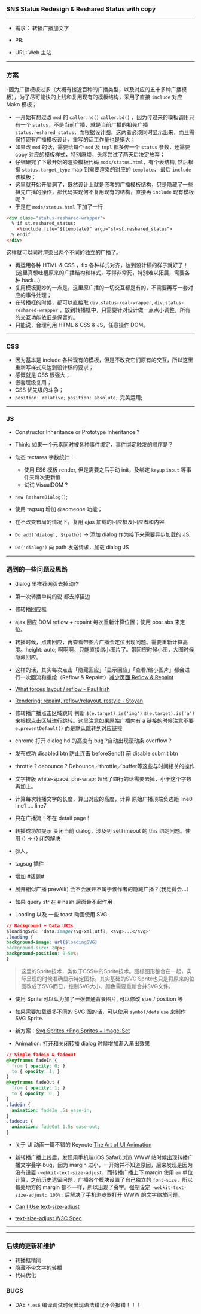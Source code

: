 ### SNS Status Redesign & Reshared Status with copy

---

- 需求：
  转播广播加文字
- PR:

- URL:
  Web 主站

---

### 方案
-因为广播模板过多（大概有接近百种的广播类型，以及对应的五十多种广播模板），为了尽可能快的上线和复用现有的模板结构，采用了直接 `include` 对应 Mako 模板；
- 一开始有想过改 `mod` 的 `caller.hd()` `caller.bd()` ，因为传过来的模板调用只有一个 `status`，不是当前广播，就是当前广播的祖先广播 `status.reshared_status`，而根据设计图，这两者必须同时显示出来，而且需保持现有广播模板设计，重写的话工作量也是挺大；
- 如果改 `mod` 的话，需要给每个 `mod` 及 `tmpl` 都多传一个 `status` 参数，还需要 copy 对应的模板样式，特别麻烦，头疼尝试了两天后决定放弃；
- 仔细研究了下最开始的渲染模板代码 `mods/status.html`，有个表结构, 然后根据 `status.target_type` map 到需要渲染的对应的 `template`， 最后 `include` 该模板；
- 这里就开始开脑洞了，既然设计上就是嵌套的广播模板结构，只是隐藏了一些祖先广播的操作，那代码实现何不复用现有的结构，直接再 `include` 现有模板呢？
- 于是在 `mods/status.html` 下加了一行

```html
<div class="status-reshared-wrapper">
  % if st.reshared_status:
    <%include file="${template}" argu="st=st.reshared_status">
  % endif
</div>
```

这样就可以同时渲染出两个不同的独立的广播了。

- 再运用各种 HTML & CSS ，fix 各种样式对齐，达到设计稿的样子就好了！(这里真想吐槽原来的广播结构和样式，写得非常死，特别难以拓展，需要各种 hack...)
- 复用模板更妙的一点是，这里原广播的一切交互都是有的，不需要再写一套对应的事件处理；
- 在转播框的时候，都可以直接取 `div.status-real-wrapper`, `div.status-reshared-wrapper` ，放到转播框中，只需要针对设计做一点点小调整，所有的交互功能依旧是保留的。
- 只能说，合理利用 HTML & CSS & JS，任意操作 DOM。

---

### CSS
- 因为基本是 include 各种现有的模板，但是不改变它们原有的交互，所以这里重新写样式来达到设计稿的要求；
- 感慨就是 CSS 很强大；
- 嵌套层级复用；
- CSS 优先级的斗争；
- `position: relative;` `position: absolute;` 完美运用;

---

### JS
- Constructor Inheritance or Prototype Inheritance ?

- Think: 如果一个元素同时被各种事件绑定，事件绑定触发的顺序是？

- 动态 textarea 字数统计：
  - 使用 ES6 模板 render, 但是需要之后手动 init，及绑定 `keyup` `input` 等事件来每次更新值
  - 试试 VisualDOM ?

- `new ReshareDialog()`;

- 使用 tagsug 增加 @someone 功能；

- 在不改变布局的情况下，复用 ajax 加载的回应框及回应者和内容

- `Do.add('dialog', ${path})`  -> 添加 dialog 作为接下来需要异步加载的 JS;
- `Do('dialog')` 向 path 发送请求，加载 dialog JS

---

### 遇到的一些问题及思路

-  dialog 里推荐网页去掉动作
-  第一次转播单纯的说 都去掉描边
-  修转播回应框
-  ajax 回应 DOM reflow + repaint 每次重新计算位置；使用 pos: abs 来定位。
-  转播时候，点击回应，再查看带图片广播会定位出现问题。需要重新计算高度。height: auto;  啊啊啊，只能直接缩小图片了。带回应时候小图，大图时候隐藏回应。
- 这样的话，其实每次点击「隐藏回应」「显示回应」「查看/缩小图片」都会进行一次回流和重绘（Reflow & Repaint）[减少页面 Reflow & Repaint](http://harttle.com/2015/08/11/reflow-repaint.html)
- [What forces layout / reflow - Paul Irish](https://gist.github.com/paulirish/5d52fb081b3570c81e3a)
- [Rendering: repaint, reflow/relayout, restyle - Stoyan](http://www.phpied.com/rendering-repaint-reflowrelayout-restyle/)

-  修转播广播点击区域跳转 判断 `$(e.target).is('img')` `$(e.target).is('a')` 来根据点击区域进行跳转。这里注意如果原始广播内有 a 链接的时候注意不要 `e.preventDefault()` 而是默认跳转到对应链接

-  chrome 打开 dialog hd 的高度有 bug ?自动出现滚动条 overflow ?

-  发布成功 disabled btn 防止连击 beforeSend() 前 disable submit btn
-  throttle ? debounce ? Debounce／throttle／buffer等这些与时间相关的操作

-  文字排版 white-space: pre-wrap; 超出了四行的话需要去掉，小于这个字数再加上。

-  计算每次转播文字的长度，算出对应的高度，计算 原始广播顶端负边距 line0 line1 …. line7
-  只在广播流！不在 detail page !

-  转播成功加提示 关闭当前 dialog，涉及到 setTimeout 的 this 绑定问题。使用 () => {} 闭包解决

-  @人，
-  tagsug  插件
-  增加 #话题#
-  展开相似广播 prevAll() 会不会展开不属于该作者的隐藏广播？(我觉得会…）
-  如果 query str 在 # hash 后面会不起作用

- Loading 以及 一些 toast 动画使用 SVG
```CSS
// Background + Data URIs
$loadingSVG: 'data:image/svg+xml;utf8, <svg>...</svg>'
.loading {
background-image: url($loadingSVG)
background-size: 20px;
background-position: 0 50%;
}
```
> 这里的Sprite技术，类似于CSS中的Sprite技术。图标图形整合在一起，实际呈现的时候准确显示特定图标。其实基础的SVG Sprite也只是将原来的位图改成了SVG而已，控制SVG大小、颜色需要重新合并SVG文件。

-  使用 Sprite 可以认为加了一张普通背景图片, 可以修改 size / position 等
- 如果需要加载很多不同的 SVG 图的话，可以使用 `symbol/defs` `use` 来制作 SVG Sprite.
- 新方案：[Svg Sprites +Png Sprites + Image-Set](https://jarevrygo.gitbooks.io/webbook/content/5-2-1svgli_jie_yu_yun_yong.html)

- Animation: 打开和关闭转播 dialog 时候增加渐入渐出效果
```CSS
// Simple fadein & fadeout
@keyframes fadeIn {
  from { opacity: 0; }
  to { opacity: 1; }
}
@keyframes fadeOut {
  from { opacity: 1; }
  to { opacity: 0; }
}
.fadein {
  animation: fadeIn .5s ease-in;
}
.fadeout {
  animation: fadeOut 1.5s ease-out;
}
```
- 关于 UI 动画一篇不错的 Keynote [The Art of UI Animation](http://markgeyer.com/pres/the-art-of-ui-animations)

- 新转播广播上线后，发现用手机端(iOS Safari)浏览 WWW 站时候出现转播广播文字叠字 bug，因为 margin 过小，一开始并不知道原因，后来发现是因为没有设置 `-webkit-text-size-adjust`，而转播广播上下 margin 使用 `em` 单位计算，之前历史遗留问题，广播各个模块设置了自己独立的 `font-size`，所以每处地方的 margin 都不一样，所以出现了叠字。强制设定 `-webkit-text-size-adjust: 100%;` 后解决了手机浏览器打开 WWW 的文字缩放问题。
- [Can I Use text-size-adjust](http://caniuse.com/#search=text-size-adjust)
- [text-size-adjust W3C Spec](https://drafts.csswg.org/css-size-adjust/#adjustment-control)

---

---
### 后续的更新和维护
- 转播框精简
- 隐藏不带文字的转播
- 代码优化

### BUGS
- DAE `*.es6` 编译调试时候出现语法错误不会报错！！！

